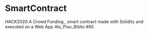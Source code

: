 # SmartContract
HACK2020 
A Crowd Funding , smart contract made with Solidity and executed on a Web App
4to_Piso_Biblio #65
